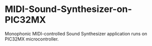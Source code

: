 # MIDI-Sound-Synthesizer-on-PIC32MX
Monophonic MIDI-controlled Sound Synthesizer application runs on PIC32MX microcontroller.
